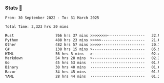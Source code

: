 ### Stats 👋
<!--START_SECTION:waka-->

```txt
From: 30 September 2022 - To: 31 March 2025

Total Time: 2,323 hrs 30 mins

Rust                   766 hrs 37 mins >>>>>>>>-----------------   32.99 %
Python                 488 hrs 23 mins >>>>>--------------------   21.02 %
Other                  482 hrs 57 mins >>>>>--------------------   20.79 %
C#                     138 hrs 15 mins >------------------------   05.95 %
HTML                   56 hrs 8 mins   >------------------------   02.42 %
Markdown               54 hrs 28 mins  >------------------------   02.34 %
Go                     45 hrs 53 mins  -------------------------   01.98 %
Binary                 38 hrs 40 mins  -------------------------   01.66 %
Razor                  34 hrs 45 mins  -------------------------   01.50 %
YAML                   28 hrs 44 mins  -------------------------   01.24 %
```

<!--END_SECTION:waka-->

<!--
**buhaytza2005/buhaytza2005** is a ✨ _special_ ✨ repository because its `README.md` (this file) appears on your GitHub profile.

Here are some ideas to get you started:

- 🔭 I’m currently working on ...
- 🌱 I’m currently learning ...
- 👯 I’m looking to collaborate on ...
- 🤔 I’m looking for help with ...
- 💬 Ask me about ...
- 📫 How to reach me: ...
- 😄 Pronouns: ...
- ⚡ Fun fact: ...
-->


